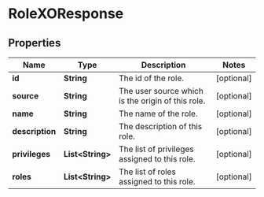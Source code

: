 # RoleXOResponse

## Properties
Name | Type | Description | Notes
------------ | ------------- | ------------- | -------------
**id** | **String** | The id of the role. |  [optional]
**source** | **String** | The user source which is the origin of this role. |  [optional]
**name** | **String** | The name of the role. |  [optional]
**description** | **String** | The description of this role. |  [optional]
**privileges** | **List&lt;String&gt;** | The list of privileges assigned to this role. |  [optional]
**roles** | **List&lt;String&gt;** | The list of roles assigned to this role. |  [optional]

